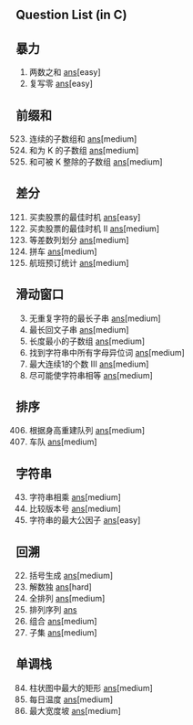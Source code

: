 Question List (in C)
----------------------------
## 暴力
1. 两数之和 [ans](./include/array/two_sum.h)[easy]
1089. 复写零 [ans](./include/array/duplicate_zeros.h)[easy]

## 前缀和
523. 连续的子数组和 [ans](./include/array/cont_subarray_sum.h)[medium]
560. 和为 K 的子数组 [ans](./include/array/sub_sum_k.h)[medium]
974. 和可被 K 整除的子数组 [ans](./include/array/sub_sum_divisible.h)[medium]

## 差分
121. 买卖股票的最佳时机 [ans](./include/array/best_time_sell_stock.h)[easy]
122. 买卖股票的最佳时机 II [ans](./include/array/best_time_sell_stock_2.h)[medium]
413. 等差数列划分 [ans](./include/array/arith_slices.h)[medium]
1094. 拼车 [ans](./include/array/car_pooling.h)[medium]
1109. 航班预订统计 [ans](./include/array/flight_bookings.h)[medium]

## 滑动窗口
3. 无重复字符的最长子串 [ans](./include/str/long_sub_str_wo_repeat.h)[medium]
5. 最长回文子串 [ans](./include/str/long_palind_sub_str.h)[medium]
209. 长度最小的子数组 [ans](./include/array/min_size_sub_array.h)[medium]
438. 找到字符串中所有字母异位词 [ans](./include/array/find_anagrams.h)[medium]
1004. 最大连续1的个数 III [ans](./include/array/max_con_ones_3.h)[medium]
1208. 尽可能使字符串相等 [ans](./include/str/get_equal_sub_str.h)[medium]

## 排序
406. 根据身高重建队列 [ans](./include/sorting/queue_rebuild_by_height.h)[medium]
853. 车队 [ans](./include/sorting/car_fleet.h)[medium]

## 字符串
43. 字符串相乘 [ans](./include/str/multiply_str.h)[medium]
165. 比较版本号 [ans](./include/str/compare_version.h)[medium]
1071. 字符串的最大公因子 [ans](./include/str/greatest_common_divisor_str.h)[easy]

## 回溯
22. 括号生成 [ans](./include/backtrack/gen_parenth.h)[medium]
37. 解数独 [ans](./include/backtrack/solve_sudoku.h)[hard]
46. 全排列 [ans](./include/backtrack/permutations.h)[medium]
60. 排列序列 [ans](./include/)
77. 组合 [ans](./include/backtrack/combine.h)[medium]
78. 子集 [ans](./include/backtrack/subsets.h)[medium]

## 单调栈
84. 柱状图中最大的矩形 [ans](./include/array/largest_rectangle_his.h)[medium]
739. 每日温度 [ans](./include/array/daily_temperature.h)[medium]
962. 最大宽度坡 [ans](./include/array/max_width_ramp.h)[medium]